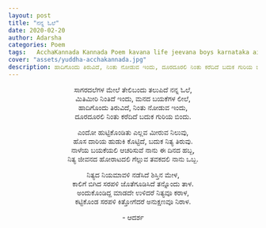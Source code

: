 ```yaml
---
layout: post
title: "ನನ್ನ ಓಲೆ"
date: 2020-02-20
author: Adarsha
categories: Poem
tags:	AcchaKannada Kannada Poem kavana life jeevana boys karnataka aim guri fire force
cover: "assets/yuddha-acchakannada.jpg"
description: ಹಾದಿಗೊಂದು ತಿರುವಿದೆ, ನಿಂತು ನೋಡುವ ಇಂದು, ದೂರದೂರಲಿ ನಿಂತು ಕರೆದಿದೆ ಬದುಕ ಗುರಿಯ ಬಿಂದು.
---
```


<p align ="center"> ಸಾಗರದಲೆಗಳ ಮೇಲೆ ತೇಲಿಬಂದು ತಲುಪಿದೆ ನನ್ನ ಓಲೆ,<br>
ಮಿತಿಮೀರಿ ನಿಂತಿದೆ ಇಂದು, ಮನದ ಬಯಕೆಗಳ ಲೀಲೆ,<br><!--more-->
ಹಾದಿಗೊಂದು ತಿರುವಿದೆ, ನಿಂತು ನೋಡುವ ಇಂದು,<br>
ದೂರದೂರಲಿ ನಿಂತು ಕರೆದಿದೆ ಬದುಕ ಗುರಿಯ ಬಿಂದು.</p>

<p align ="center"> ಎಂದೋ ಹುಟ್ಟಿಕೊಂಡಿತು ಎಲ್ಲವ ಮೀರುವ ನಿಲುವು,<br>
ಹೊಸ ದಾರಿಯ ಹುಡುಕಿ ಕೊಟ್ಟಿದೆ, ಬದುಕ ನಿತ್ಯ ತಿರುವು.<br>
ನಾಳೆಯ ಬಯಕೆಯಲಿ ಆಚರಿಸುವೆ ನಾನು ಈ ದಿನದ ಹಬ್ಬ,<br>
ನಿತ್ಯ ಜೀವನದ ಹೋರಾಟದಲಿ ಗೆಲ್ಲುವ ತವಕದಲಿ ನಾನು ಒಬ್ಬ.</p>

<p align ="center"> ನಿತ್ಯದ ನಿಯಮಾವಳಿ ನಡೆಸಿದೆ ಶಿಸ್ತಿನ ಮೇಳ,<br>
ಕಾಲಿಗೆ ಬಿಗಿದ ಸರಪಳಿ ಜೊತೆಗೂಡಿಸಿದೆ ತನ್ನೊಂದು ತಾಳ.<br>
ಅಂದುಕೊಂಡಿದ್ದ ಮಾಡದೇ ಉಳಿದರೆ ನಿತ್ಯವೂ ಕರಾಳ,<br>
ಕಟ್ಟಿಕೊಂಡ ಸರಪಳಿ ಕಿತ್ತೋಗೆದರೆ ಅನುಕ್ಷಣವೂ ನಿರಾಳ.</p>

<p align ="center">- ಆದರ್ಶ</p>

